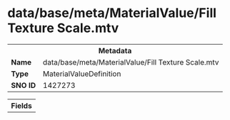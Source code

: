 <h1>data/base/meta/MaterialValue/Fill Texture Scale.mtv</h1><table><tr><th colspan="100%">Metadata</th></tr><tr><td><b>Name</b></td><td>data/base/meta/MaterialValue/Fill Texture Scale.mtv</td></tr><tr><td><b>Type</b></td><td>MaterialValueDefinition</td></tr><tr><td><b>SNO ID</b></td><td>1427273</td></tr></table>

<table><tr><th colspan="100%">Fields</th></tr></table>


